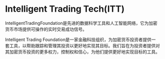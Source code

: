 # 

# Intelligent Trading Tech(ITT)

IntelligentTradingFoundation是先进的数据科学工具和人工智能网络，它为加密货币市场提供可操作的实时交易成功信号。

Intelligent Trading Foundation是一家金融科技组织，为加密货币投资者提供一套工具，以帮助跟踪和管理其投资以更好地实现其目标。我们旨在为投资者提供对其加密货币投资的更多权力，控制权和信心，为他们提供更好地实现目标的工具。

